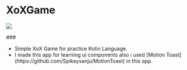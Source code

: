  # XoXGame
 <p>
<img src="https://img.icons8.com/external-lineal-color-zulfa-mahendra/48/000000/external-tic-tac-toe-halloween-activities-lineal-color-zulfa-mahendra.png"/>
</p>
###
<ul>
  <li>Simple XoX Game for practice Kotin Language. </li>
  <li>I made this app for learning ui components also ı used [Motion Toast](https://github.com/Spikeysanju/MotionToast) in this app.</li>
</ul>


